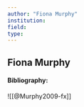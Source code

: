 ```yaml
---
author: "Fiona Murphy"
institution:
field:
type:
---
```


## Fiona Murphy
#### Bibliography:

![[@Murphy2009-fx]]